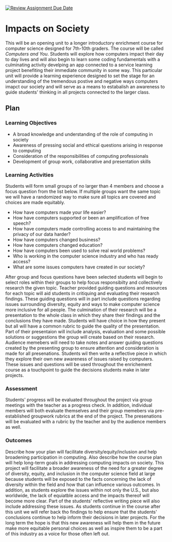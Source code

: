 [![Review Assignment Due Date](https://classroom.github.com/assets/deadline-readme-button-24ddc0f5d75046c5622901739e7c5dd533143b0c8e959d652212380cedb1ea36.svg)](https://classroom.github.com/a/ZbDEPIzT)
# Impacts on Society

This will be an opening unit to a longer introductory enrichment course for computer science designed for 7th-10th graders. The course will be called *Computers and You*. Students will explore how computers impact their day to day lives and will also begin to learn some coding fundamentals with a culminating activity develping an app connected to a service learning project benefiting their immediate community in some way. This particular unit will provide a learning experience designed to set the stage for an understanding of the tremendous postive and negative ways computers imapct our society and will serve as a means to estabalish an awareness to guide students' thinking in all projects connected to the larger class.

## Plan

### Learning Objectives

- A broad knowledge and understanding of the role of computing in society
- Awareness of pressing social and ethical questions arising in response to computing 
- Consideration of the responsibilities of computing professionals
- Development of group work, collaborative and presentation skills

### Learning Activities
Students will form small groups of no larger than 4 members and choose a focus question from the list below. If multiple groups want the same topic we will have a randomized way to make sure all topics are covered and choices are made equitably.
- How have computers made your life easier?
- How have computers supported or been an amplification of free speech?
- How have computers made controlling access to and maintaining the privacy of our data harder?
- How have computers changed business?
- How have computers changed education?
- How have computers been used to solve real world problems?
- Who is working in the computer science industry and who has ready access?
- What are some issues computers have created in our society?

After group and focus questions have been selected students will begin to select roles within their groups to help focus responsibilty and collectively research the given topic. Teacher provided guiding questions and resources for each topic will aid students in critiquing and evaluating their research findings. These guiding questions will in part include questions regarding issues surrounding diversity, equity and ways to make computer science more inclusive for all people. The culmination of their research will be a presentation to the whole class in which they share their findings and the conclusions they have made. Students will have choice in how they present but all will have a common rubric to guide the quality of the presentation. Part of their presentaion will include analysis, evaluation and some possible solutions or suggestions the group will create based on their research. Audience memebers will need to take notes and answer guiding questions created by the presenting group to ensure attention and consideration is made for all presenations. Students wil then write a reflective piece in which they explore their own new awareness of issues raised by computers. These issues and questions will be used throughout the enrichement course as a touchpoint to guide the decisions students make in later projects.


### Assessment

Students' progress will be evaluated throughout the project via group meetings with the teacher as a progress check. In addition, individual members will both evaluate themselves and their group memebers via pre-established groupwork rubrics at the end of the project. The presenations will be evaluated with a rubric by the teacher and by the audience members as well.

### Outcomes

Describe how your plan will facilitate diversity/equity/inclusion and help broadening participation in computing. Also describe how the course plan will help long-term goals in addressing computing impacts on society.
This project will facilitate a broader awareness of the need for a greater degree of diversity, equity, and inclusion in the computer science field at large because students will be exposed to the facts concerning the lack of diversity within the field and how that can influence various outcomes. In addition, as students explore the issues within not only the U.S., but also worldwide, the lack of equiatble access and the impacts thereof will become more clear. Part of the students' reflective writing piece will also include addressing these issues. As students continue in the course after this unit we will refer back tho findings to help ensure that the students' conclusions continue to help inform their decisions in later projects. For the long term the hope is that this new awareness will help them in the future make more equitable personal choices as well as inspire them to be a part of this industry as a voice for those often left out. 
